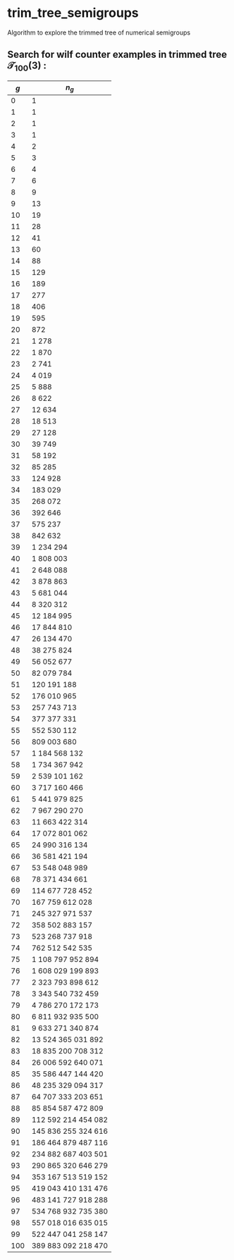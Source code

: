 # trim_tree_semigroups
Algorithm to explore the trimmed tree of numerical semigroups

## Search for wilf counter examples in trimmed tree $\mathcal{T}_{100}(3)$ :
| $g$ | $n_g$ |
| --- | ----- |
| 0 | 1 |
| 1 | 1 |
| 2 | 1 |
| 3 | 1 |
| 4 | 2 |
| 5 | 3 |
| 6 | 4 |
| 7 | 6 |
| 8 | 9 |
| 9 | 13 |
| 10 | 19 |
| 11 | 28 |
| 12 | 41 |
| 13 | 60 |
| 14 | 88 |
| 15 | 129 |
| 16 | 189 |
| 17 | 277 |
| 18 | 406 |
| 19 | 595 |
| 20 | 872 |
| 21 | 1 278 |
| 22 | 1 870 |
| 23 | 2 741 |
| 24 | 4 019 |
| 25 | 5 888 |
| 26 | 8 622 |
| 27 | 12 634 |
| 28 | 18 513 |
| 29 | 27 128 |
| 30 | 39 749 |
| 31 | 58 192 |
| 32 | 85 285 |
| 33 | 124 928 |
| 34 | 183 029 |
| 35 | 268 072 |
| 36 | 392 646 |
| 37 | 575 237 |
| 38 | 842 632 |
| 39 | 1 234 294 |
| 40 | 1 808 003 |
| 41 | 2 648 088 |
| 42 | 3 878 863 |
| 43 | 5 681 044 |
| 44 | 8 320 312 |
| 45 | 12 184 995 |
| 46 | 17 844 810 |
| 47 | 26 134 470 |
| 48 | 38 275 824 |
| 49 | 56 052 677 |
| 50 | 82 079 784 |
| 51 | 120 191 188 |
| 52 | 176 010 965 |
| 53 | 257 743 713 |
| 54 | 377 377 331 |
| 55 | 552 530 112 |
| 56 | 809 003 680 |
| 57 | 1 184 568 132 |
| 58 | 1 734 367 942 |
| 59 | 2 539 101 162 |
| 60 | 3 717 160 466 |
| 61 | 5 441 979 825 |
| 62 | 7 967 290 270 |
| 63 | 11 663 422 314 |
| 64 | 17 072 801 062 |
| 65 | 24 990 316 134 |
| 66 | 36 581 421 194 |
| 67 | 53 548 048 989 |
| 68 | 78 371 434 661 |
| 69 | 114 677 728 452 |
| 70 | 167 759 612 028 |
| 71 | 245 327 971 537 |
| 72 | 358 502 883 157 |
| 73 | 523 268 737 918 |
| 74 | 762 512 542 535 |
| 75 | 1 108 797 952 894 |
| 76 | 1 608 029 199 893 |
| 77 | 2 323 793 898 612 |
| 78 | 3 343 540 732 459 |
| 79 | 4 786 270 172 173 |
| 80 | 6 811 932 935 500 |
| 81 | 9 633 271 340 874 |
| 82 | 13 524 365 031 892 |
| 83 | 18 835 200 708 312 |
| 84 | 26 006 592 640 071 |
| 85 | 35 586 447 144 420 |
| 86 | 48 235 329 094 317 |
| 87 | 64 707 333 203 651 |
| 88 | 85 854 587 472 809 |
| 89 | 112 592 214 454 082 |
| 90 | 145 836 255 324 616 |
| 91 | 186 464 879 487 116 |
| 92 | 234 882 687 403 501 |
| 93 | 290 865 320 646 279 |
| 94 | 353 167 513 519 152 |
| 95 | 419 043 410 131 476 |
| 96 | 483 141 727 918 288 |
| 97 | 534 768 932 735 380 |
| 98 | 557 018 016 635 015 |
| 99 | 522 447 041 258 147 |
| 100 | 389 883 092 218 470 |